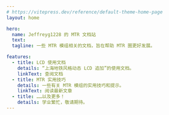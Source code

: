 ```yaml
---
# https://vitepress.dev/reference/default-theme-home-page
layout: home

hero:
  name: Jeffreyg1228 的 MTR 文档站
  text: 
  tagline: 一些 MTR 模组相关的文档，旨在帮助 MTR 圈更好发展。

features:
  - title: LCD 使用文档
    details: “上海地铁风格动态 LCD 追加”的使用文档。
    linkText: 查阅文档
  - title: MTR 实用技巧
    details: 一些有关 MTR 模组的实用技巧和提示。
    linkText: 阅读最新文章
  - title: ……以及更多！
    details: 学业繁忙，敬请期待。
---
```


<style>
:root {
  --vp-home-hero-name-color: transparent;
  --vp-home-hero-name-background: -webkit-linear-gradient(120deg, #bd34fe 30%, #41d1ff);

  --vp-home-hero-image-background-image: linear-gradient(-45deg, #bd34fe 50%, #47caff 50%);
  --vp-home-hero-image-filter: blur(44px);
}

@media (min-width: 640px) {
  :root {
    --vp-home-hero-image-filter: blur(56px);
  }
}

@media (min-width: 960px) {
  :root {
    --vp-home-hero-image-filter: blur(68px);
  }
}
</style>